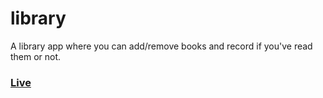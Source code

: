 # library
A library app where you can add/remove books and record if you've read them or not.

### [Live](https://rkjames202.github.io/library/)
